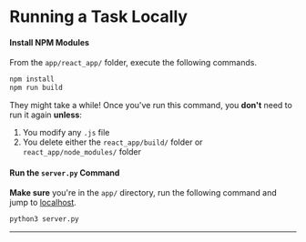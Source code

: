 # Running a Task Locally

#### Install NPM Modules
From the `app/react_app/` folder, execute the following commands.
```bash
npm install
npm run build
```
They might take a while! Once you've run this command, you **don't** need to run it again **unless**:

1. You modify any `.js` file
2. You delete either the `react_app/build/` folder or `react_app/node_modules/` folder

#### Run the `server.py` Command
**Make sure** you're in the `app/` directory, run the following command and jump to [localhost](http://127.0.0.1:2988/helloworld).
```bash
python3 server.py
```
---